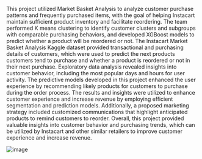 This project utilized Market Basket Analysis to analyze customer purchase patterns and
frequently purchased items, with the goal of helping Instacart maintain sufficient
product inventory and facilitate reordering. The team performed K means clustering to
identify customer clusters and subgroups with comparable purchasing behaviors, and
developed XGBoost models to predict whether a product will be reordered or not.
The Instacart Market Basket Analysis Kaggle dataset provided transactional and
purchasing details of customers, which were used to predict the next products
customers tend to purchase and whether a product is reordered or not in their next
purchase. Exploratory data analysis revealed insights into customer behavior, including
the most popular days and hours for user activity.
The predictive models developed in this project enhanced the user experience by
recommending likely products for customers to purchase during the order process. The
results and insights were utilized to enhance customer experience and increase revenue
by employing efficient segmentation and prediction models. Additionally, a proposed
marketing strategy included customized communications that highlight anticipated
products to remind customers to reorder.
Overall, this project provided valuable insights into customer behavior and purchasing
trends, which can be utilized by Instacart and other similar retailers to improve
customer experience and increase revenue.

![image](https://github.com/2607kushagra/Instacart-Market-Basket-Analysis/assets/123271098/a306b0e5-ec16-4928-a1c7-0eddae25f103)
